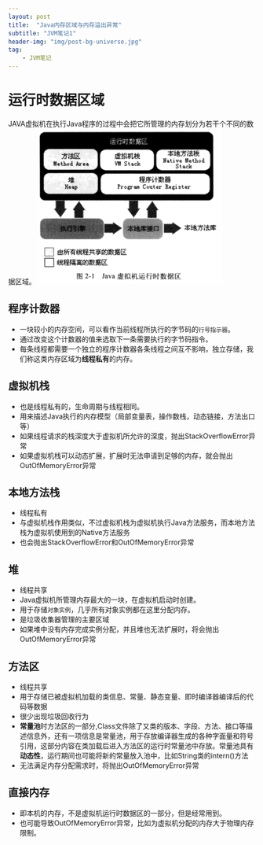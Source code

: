 ```yaml
---
layout: post
title:  "Java内存区域与内存溢出异常"
subtitle: "JVM笔记1"
header-img: "img/post-bg-universe.jpg"
tag: 
    - JVM笔记
---
```

# 运行时数据区域
JAVA虚拟机在执行Java程序的过程中会把它所管理的内存划分为若干个不同的数据区域。
![](\img\in-post\L-JVM\JVM1-1.PNG)

## 程序计数器
* 一块较小的内存空间，可以看作当前线程所执行的字节码的`行号指示器`。  
* 通过改变这个计数器的值来选取下一条需要执行的字节码指令。
* 每条线程都需要一个独立的程序计数器各条线程之间互不影响，独立存储，我们称这类内存区域为**线程私有**的内存。

## 虚拟机栈
* 也是线程私有的，生命周期与线程相同。
* 用来描述Java执行的内存模型（局部变量表，操作数栈，动态链接，方法出口等）
* 如果线程请求的栈深度大于虚拟机所允许的深度，抛出StackOverflowError异常
* 如果虚拟机栈可以动态扩展，扩展时无法申请到足够的内存，就会抛出OutOfMemoryError异常

## 本地方法栈
* 线程私有
* 与虚拟机栈作用类似，不过虚拟机栈为虚拟机执行Java方法服务，而本地方法栈为虚拟机使用到的Native方法服务
* 也会抛出StackOverflowError和OutOfMemoryError异常

## 堆
* 线程共享
* Java虚拟机所管理内存最大的一块，在虚拟机启动时创建。
* 用于存储`对象实例`，几乎所有对象实例都在这里分配内存。
* 是垃圾收集器管理的主要区域
* 如果堆中没有内存完成实例分配，并且堆也无法扩展时，将会抛出OutOfMemoryError异常

## 方法区
* 线程共享
* 用于存储已被虚拟机加载的类信息、常量、静态变量、即时编译器编译后的代码等数据
* 很少出现垃圾回收行为
* **常量池**时方法区的一部分,Class文件除了又类的版本、字段、方法、接口等描述信息外，还有一项信息是常量池，用于存放编译器生成的各种字面量和符号引用，这部分内容在类加载后进入方法区的运行时常量池中存放。常量池具有**动态性**，运行期间也可能将新的常量放入池中，比如String类的intern()方法
* 无法满足内存分配需求时，将抛出OutOfMemoryError异常

## 直接内存
* 即本机的内存，不是虚拟机运行时数据区的一部分，但是经常用到。
* 也可能导致OutOfMemoryError异常，比如为虚拟机分配的内存大于物理内存限制。